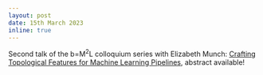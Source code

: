```yaml
---
layout: post
date: 15th March 2023
inline: true
---
```


Second talk of the b=M<sup>2</sup>L colloquium series with Elizabeth Munch: <a href='https://bm2l.github.io/projects/munch/'> Crafting Topological Features for Machine Learning Pipelines</a>, abstract available!
